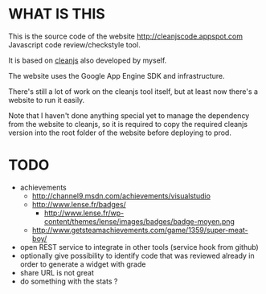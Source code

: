 WHAT IS THIS
============

This is the source code of the website http://cleanjscode.appspot.com
Javascript code review/checkstyle tool.

It is based on [cleanjs](https://github.com/captainbrosset/cleanjs) also developed by myself.

The website uses the Google App Engine SDK and infrastructure.

There's still a lot of work on the cleanjs tool itself, but at least now there's a website to run it easily.

Note that I haven't done anything special yet to manage the dependency from the website to cleanjs, so it is required to copy the required cleanjs version into the root folder of the website before deploying to prod.

TODO
====

- achievements
  - http://channel9.msdn.com/achievements/visualstudio
  - http://www.lense.fr/badges/
    - http://www.lense.fr/wp-content/themes/lense/images/badges/badge-moyen.png
  - http://www.getsteamachievements.com/game/1359/super-meat-boy/
- open REST service to integrate in other tools (service hook from github)
- optionally give possibility to identify code that was reviewed already in order to generate a widget with grade
- share URL is not great
- do something with the stats ?